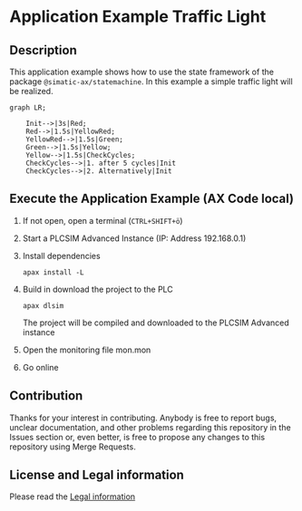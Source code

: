 # Application Example Traffic Light 

## Description

This application example shows how to use the state framework of the package `@simatic-ax/statemachine`. In this example a simple traffic light will be realized.

```mermaid
graph LR;
    
    Init-->|3s|Red;
    Red-->|1.5s|YellowRed;
    YellowRed-->|1.5s|Green;
    Green-->|1.5s|Yellow;
    Yellow-->|1.5s|CheckCycles;
    CheckCycles-->|1. after 5 cycles|Init
    CheckCycles-->|2. Alternatively|Init
```
## Execute the Application Example (AX Code local)
1. If not open, open a terminal (`CTRL+SHIFT+ö`)
1. Start a PLCSIM Advanced Instance (IP: Address 192.168.0.1)
1. Install dependencies
   
   ```cli
   apax install -L
   ```
1. Build in download the project to the PLC
   
   ```cli
   apax dlsim
   ```
   
   The project will be compiled and downloaded to the PLCSIM Advanced instance
   
1. Open the monitoring file mon.mon
1. Go online
 

## Contribution

Thanks for your interest in contributing. Anybody is free to report bugs, unclear documentation, and other problems regarding this repository in the Issues section or, even better, is free to propose any changes to this repository using Merge Requests.

## License and Legal information

Please read the [Legal information](LICENSE.md)